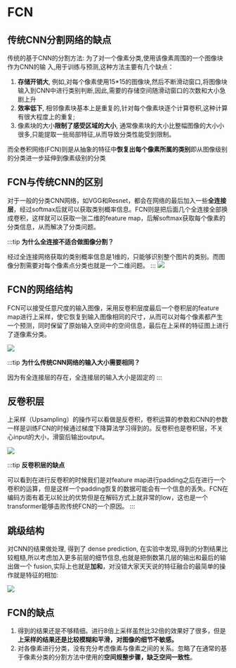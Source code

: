 # FCN

## 传统CNN分割网络的缺点

传统的基于CNN的分割方法: 为了对一个像素分类,使用该像素周围的一个图像块作为CNN的输
入,用于训练与预测,这种方法主要有几个缺点：
1. **存储开销大**, 例如,对每个像素使用15\*15的图像块,然后不断滑动窗口,将图像块输入到CNN中进行类别判断,因此,需要的存储空间随滑动窗口的次数和大小急剧上升
2. **效率低下**, 相邻像素块基本上是重复的,针对每个像素块逐个计算卷积,这种计算有很大程度上的重复;
3. 像素块的大小**限制了感受区域的大小**, 通常像素块的大小比整幅图像的大小小很多,只能提取一些局部特征,从而导致分类性能受到限制。

而全巻积网络(FCN)则是从抽象的特征中**恢复出每个像素所属的类别**即从图像级别的分类进一步延伸到像素级别的分类

## FCN与传统CNN的区别

对于一般的分类CNN网络，如VGG和Resnet，都会在网络的最后加入一些**全连接层**，经过softmax后就可以获取类别概率信息。FCN则是把后面几个全连接全部换成卷积，这样就可以获取一张二维的feature map，后解softmax获取每个像素的分类信息，从而解决了分类问题。

:::tip
**为什么全连接不适合做图像分割？**

经过全连接网络获取的类别概率信息是1维的，只能够识别整个图片的类别。而图像分割需要对每个像素点分类也就是一个二维问题。
:::
![](https://sonder-images.oss-cn-beijing.aliyuncs.com/img/20220221215737.png)

## FCN的网络结构

FCN可以接受任意尺度的输入图像，采用反卷积层度最后一个卷积层的feature map进行上采样，使它恢复到输入图像相同的尺寸，从而可以对每个像素都产生一个预测，同时保留了原始输入空间中的空间信息，最后在上采样的特征图上进行了逐像素分类。

![](https://sonder-images.oss-cn-beijing.aliyuncs.com/img/20220221221016.png)

:::tip
**为什么传统CNN网络的输入大小需要相同？**

因为有全连接层的存在，全连接层的输入大小是固定的
:::

## 反卷积层

上采样（Upsampling）的操作可以看做是反卷积，卷积运算的参数和CNN的参数一样是训练FCN的时候通过梯度下降算法学习得到的。反卷积也是卷积层，不关心input的大小，滑窗后输出output。

![](https://sonder-images.oss-cn-beijing.aliyuncs.com/img/20220221222737.png)

:::tip
**反卷积层的缺点**

可以看到在进行反卷积的时候我们是对feature map进行padding之后在进行一个卷积的运算，但是这样一个padding恢复的数据可能会有一个信息的丢失。FCN在编码方面有着无以轮比的优势但是在解码方式上就非常的low，这也是一个transformer能够击败传统FCN的一个原因。
:::

## 跳级结构
对CNN的结果做处理, 得到了 dense prediction, 在实验中发现,得到的分割结果比较粗糙,所以考虑加入更多前层的细节信息,也就是把倒数第几层的输出和最后的输出做一个 fusion,实际上也就是**加和**，对没错大家天天说的特征融合的最简单的操作就是特征的相加:

![](https://sonder-images.oss-cn-beijing.aliyuncs.com/img/20220221223640.png)

## FCN的缺点

1. 得到的结果还是不够精细。进行8倍上采样虽然比32倍的效果好了很多，但是**上采样的结果还是比较模糊和平滑，对图像的细节不敏感。**
2. 对各像素进行分类，没有充分考虑像素与像素之间的关系。忽略了在通常的基于像素分类的分割方法中使用的**空间规整步骤，缺乏空间一致性**。






